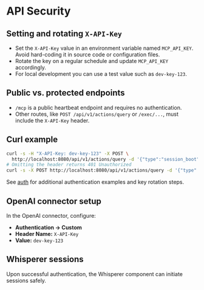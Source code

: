 # API Security

## Setting and rotating `X-API-Key`

- Set the `X-API-Key` value in an environment variable named `MCP_API_KEY`. Avoid hard-coding it in source code or configuration files.
- Rotate the key on a regular schedule and update `MCP_API_KEY` accordingly.
- For local development you can use a test value such as `dev-key-123`.

## Public vs. protected endpoints

- `/mcp` is a public heartbeat endpoint and requires no authentication.
- Other routes, like `POST /api/v1/actions/query` or `/exec/...`, must include the `X-API-Key` header.

## Curl example

```bash
curl -s -H "X-API-Key: dev-key-123" -X POST \
  http://localhost:8080/api/v1/actions/query -d '{"type":"session_boot"}'
# Omitting the header returns 401 Unauthorized
curl -s -X POST http://localhost:8080/api/v1/actions/query -d '{"type":"session_boot"}'
```

See [auth](auth.md) for additional authentication examples and key rotation steps.

## OpenAI connector setup

In the OpenAI connector, configure:

- **Authentication → Custom**
- **Header Name:** `X-API-Key`
- **Value:** `dev-key-123`

## Whisperer sessions

Upon successful authentication, the Whisperer component can initiate sessions safely.

